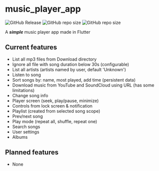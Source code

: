 # music_player_app

![GitHub Release](https://img.shields.io/github/v/release/Bill-GD/music_player_app?include_prereleases&style=plastic) ![GitHub repo size](https://img.shields.io/github/repo-size/Bill-GD/music_player_app?style=plastic) ![GitHub repo size](https://img.shields.io/github/languages/code-size/Bill-GD/music_player_app?style=plastic)

A __*simple*__ music player app made in Flutter

## Current features

- List all mp3 files from Download directory
- Ignore all file with song duration below 30s (configurable)
- List all artists (artists named by user, default 'Unknown')
- Listen to song
- Sort songs by: name, most played, add time (persistent data)
- Download music from YouTube and SoundCloud using URL (has some limitations)
- Change song info
- Player screen (seek, play/pause, minimize)
- Controls from lock screen & notification
- Playlist (created from selected song scope)
- Prev/next song
- Play mode (repeat all, shuffle, repeat one)
- Search songs
- User settings
- Albums

## Planned features

- None
